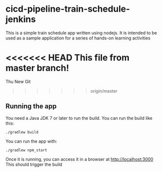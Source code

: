 # cicd-pipeline-train-schedule-jenkins

This is a simple train schedule app written using nodejs. It is intended to be used as a sample application for a series of hands-on learning activities

<<<<<<< HEAD
This file from master branch!
=======
Thu New Git
>>>>>>> origin/master

## Running the app

You need a Java JDK 7 or later to run the build. You can run the build like this:

    ./gradlew build

You can run the app with:

    ./gradlew npm_start

Once it is running, you can access it in a browser at [http://localhost:3000](http://localhost:3000)
This should trigger the build
